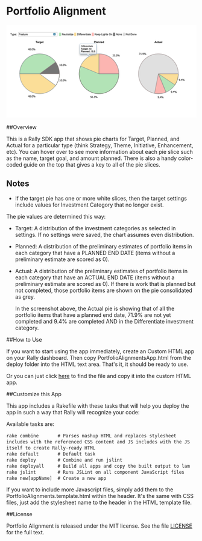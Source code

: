 Portfolio Alignment
==========================

![Screen shot](./deploy/screenshot.png)

##Overview

This is a Rally SDK app that shows pie charts for Target, Planned, and Actual for a particular type (think Strategy, Theme, Initiative, Enhancement, etc). You can hover over to see more information about each pie slice such as the name, target goal, and amount planned. There is also a handy color-coded guide on the top that gives a key to all of the pie slices.

## Notes

* If the target pie has one or more white slices, then the target settings include values for Investment Category that no longer exist.

The pie values are determined this way:

* Target:  A distribution of the investment categories as selected in settings.  If no settings were saved, the chart assumes even distribution.

* Planned: A distribution of the preliminary estimates of portfolio items in each category that have a PLANNED END DATE (items without a preliminary estimate are scored as 0).
* Actual:  A distribution of the preliminary estimates of portfolio items in each category that have an ACTUAL END DATE (items without a preliminary estimate are scored as 0).  If there 
               is work that is planned but not completed, those portfolio items are shown on the pie consolidated as grey. 
                   
    In the screenshot above, the Actual pie is showing that of all the portfolio items that have a planned end date, 71.9% are not yet completed and 9.4% are completed AND in the Differentiate investment category.
    
        
##How to Use

If you want to start using the app immediately, create an Custom HTML app on your Rally dashboard. Then copy PortfolioAlignmentsApp.html from the deploy folder into the HTML text area. That's it, it should be ready to use.

Or you can just click [here](https://raw.github.com/osulehria/rally-portfolio-alignments/master/deploy/PortfolioAlignmentsApp.html) to find the file and copy it into the custom HTML app.

##Customize this App

This app includes a Rakefile with these tasks that will help you deploy the app in such a way that Rally will recognize your code:

Available tasks are:

    rake combine       # Parses mashup HTML and replaces stylesheet includes with the referenced CSS content and JS includes with the JS itself to create Rally-ready HTML
    rake default       # Default task
    rake deploy        # Combine and run jslint
    rake deployall     # Build all apps and copy the built output to lam
    rake jslint        # Runs JSLint on all component JavaScript files
    rake new[appName]  # Create a new app

If you want to include more Javascript files, simply add them to the PortfolioAlignments.template.html within the header. It's the same with CSS files, just add the stylesheet name to the header in the HTML template file.

##License

Portfolio Alignment is released under the MIT license. See the file [LICENSE](https://raw.github.com/osulehria/rally-portfolio-alignments/master/LICENSE) for the full text.